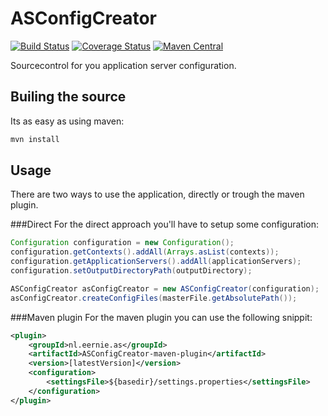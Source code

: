 # ASConfigCreator
[![Build Status](https://travis-ci.org/Eernie/ASConfigCreator.svg?branch=develop)](https://travis-ci.org/Eernie/ASConfigCreator)
[![Coverage Status](https://coveralls.io/repos/Eernie/ASConfigCreator/badge.svg?branch=develop&service=github)](https://coveralls.io/github/Eernie/ASConfigCreator?branch=develop)
[![Maven Central](https://maven-badges.herokuapp.com/maven-central/nl.eernie.as/ASConfigCreator/badge.svg)](https://maven-badges.herokuapp.com/maven-central/nl.eernie.as/ASConfigCreator)

Sourcecontrol for you application server configuration.
## Builing the source
Its as easy as using maven:
```bash
mvn install
```

## Usage
There are two ways to use the application, directly or trough the maven plugin.

###Direct
For the direct approach you'll have to setup some configuration:
```java
Configuration configuration = new Configuration();
configuration.getContexts().addAll(Arrays.asList(contexts));
configuration.getApplicationServers().addAll(applicationServers);
configuration.setOutputDirectoryPath(outputDirectory);

ASConfigCreator asConfigCreator = new ASConfigCreator(configuration);
asConfigCreator.createConfigFiles(masterFile.getAbsolutePath());
```

###Maven plugin
For the maven plugin you can use the following snippit:
```xml
<plugin>
	<groupId>nl.eernie.as</groupId>
	<artifactId>ASConfigCreator-maven-plugin</artifactId>
	<version>[latestVersion]</version>
	<configuration>
		<settingsFile>${basedir}/settings.properties</settingsFile>
	</configuration>
</plugin>
```
